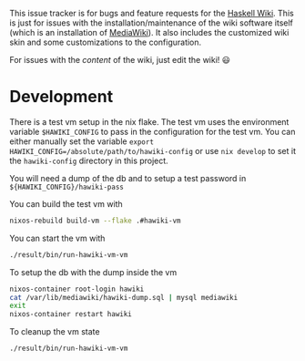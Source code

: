 This issue tracker is for bugs and feature requests for the
[Haskell Wiki][1].  This is just for issues with the
installation/maintenance of the wiki software itself (which is an
installation of [MediaWiki][2]). It also includes the customized wiki skin and some customizations to the configuration.

For issues with the *content* of the wiki, just edit the wiki! 😃

[1]: https://wiki.haskell.org/
[2]: https://www.mediawiki.org/

# Development

There is a test vm setup in the nix flake. The test vm uses the environment variable `$HAWIKI_CONFIG` to pass in the configuration for the test vm. You can either manually set the variable `export HAWIKI_CONFIG=/absolute/path/to/hawiki-config` or use `nix develop` to set it the `hawiki-config` directory in this project.

You will need a dump of the db and to setup a test password in `${HAWIKI_CONFIG}/hawiki-pass`

You can build the test vm with

```bash
nixos-rebuild build-vm --flake .#hawiki-vm
```

You can start the vm with
```bash
./result/bin/run-hawiki-vm-vm
```

To setup the db with the dump inside the vm
```bash
nixos-container root-login hawiki
cat /var/lib/mediawiki/hawiki-dump.sql | mysql mediawiki
exit
nixos-container restart hawiki
```

To cleanup the vm state
```bash
./result/bin/run-hawiki-vm-vm
```
